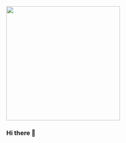 <div id="header" aling="center">
    <img src="https://media.giphy.com/media/7NoNw4pMNTvgc/giphy.gif" style="width: 300px ; heigh: 300px ;">
</div>


### Hi there 👋

<!--
**BAN-98/BAN-98** is a ✨ _special_ ✨ repository because its `README.md` (this file) appears on your GitHub profile.

Here are some ideas to get you started:

- 🔭 I’m currently working on ...
- 🌱 I’m currently learning ...
- 👯 I’m looking to collaborate on ...
- 🤔 I’m looking for help with ...
- 💬 Ask me about ...
- 📫 How to reach me: ...
- 😄 Pronouns: ...
- ⚡ Fun fact: ...
-->
